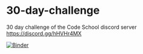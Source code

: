 # 30-day-challenge
30 day challenge of the Code School discord server https://discord.gg/hHVHr4MX

[![Binder](https://mybinder.org/badge_logo.svg)](https://mybinder.org/v2/gh/poletts/30-day-challenge/main)
